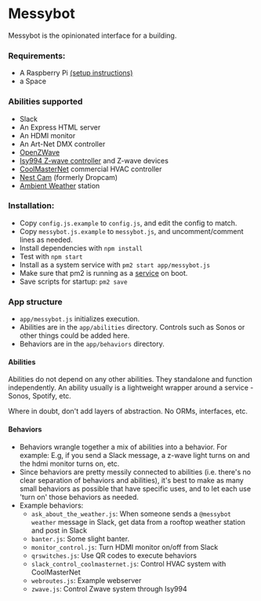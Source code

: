 # Messybot

Messybot is the opinionated interface for a building. 

### Requirements:

- A Raspberry Pi [(setup instructions)](https://github.com/dantaeyoung/messybot/blob/master/pi_setup.md)
- a Space

### Abilities supported

- Slack
- An Express HTML server
- An HDMI monitor
- An Art-Net DMX controller
- [OpenZWave](http://www.openzwave.com/)
- [Isy994 Z-wave controller](https://www.universal-devices.com/residential/isy994izw-series/) and Z-wave devices
- [CoolMasterNet](https://coolautomation.com/products/coolmasternet/) commercial HVAC controller
- [Nest Cam](https://nest.com/cameras/) (formerly Dropcam)
- [Ambient Weather](https://www.ambientweather.com/) station

### Installation:

- Copy `config.js.example` to `config.js`, and edit the config to match.
- Copy `messybot.js.example` to `messybot.js`, and uncomment/comment lines as needed.
- Install dependencies with `npm install`
- Test with `npm start`
- Install as a system service with `pm2 start app/messybot.js`
- Make sure that pm2 is running as a [service](http://pm2.keymetrics.io/docs/usage/startup/#generating-a-startup-script) on boot.
- Save scripts for startup: `pm2 save`


### App structure

- `app/messybot.js` initializes execution.
- Abilities are in the `app/abilities` directory. Controls such as Sonos or other things could be added here.
- Behaviors are in the `app/behaviors` directory.

#### Abilities

Abilities do not depend on any other abilities. They standalone and function independently. An ability usually is a lightweight wrapper around a service - Sonos, Spotify, etc.

Where in doubt, don't add layers of abstraction. No ORMs, interfaces, etc. 

#### Behaviors

- Behaviors wrangle together a mix of abilities into a behavior. For example: E.g, if you send a Slack message, a z-wave light turns on and the hdmi monitor turns on, etc.
- Since behaviors are pretty messily connected to abilities (i.e. there's no clear separation of behaviors and abilities), it's best to make as many small behaviors as possible that have specific uses, and to let each use 'turn on' those behaviors as needed.
- Example behaviors: 
  - `ask_about_the_weather.js`: When someone sends a `@messybot weather` message in Slack, get data from a rooftop weather station and post in Slack
  - `banter.js`: Some slight banter.
  - `monitor_control.js`: Turn HDMI monitor on/off from Slack
  - `qrswitches.js`: Use QR codes to execute behaviors
  - `slack_control_coolmasternet.js`: Control HVAC system with CoolMasterNet
  - `webroutes.js`: Example webserver
  - `zwave.js`: Control Zwave system through Isy994






